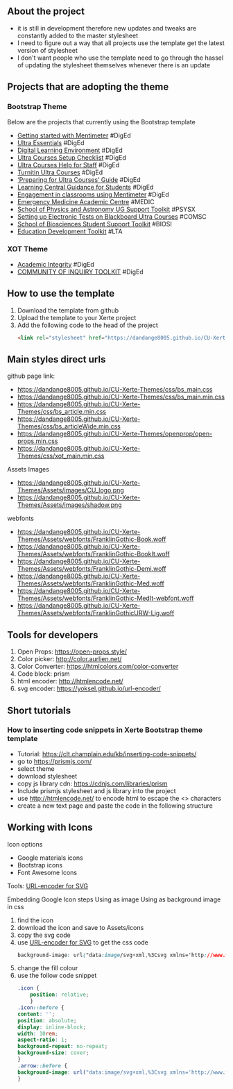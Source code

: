 ## About the project

- it is still in development therefore new updates and tweaks are constantly added to the master stylesheet
- I need to figure out a way that all projects use the template get the latest version of stylesheet
- I don't want people who use the template need to go through the hassel of updating the stylesheet themselves whenever there is an update


## Projects that are adopting the theme

### Bootstrap Theme

Below are the projects that currently using the Bootstrap template

- [Getting started with Mentimeter](https://xerte.cardiff.ac.uk/play_18796#page1) #DigEd
- [Ultra Essentials](https://xerte.cardiff.ac.uk/play_18321#UltraEssentials) #DigEd
- [Digital Learning Environment](https://xerte.cardiff.ac.uk/play_18292#page1) #DigEd
- [Ultra Courses Setup Checklist](https://xerte.cardiff.ac.uk/play_18204#page1) #DigEd
- [Ultra Courses Help for Staff](https://xerte.cardiff.ac.uk/play_19885#page1) #DigEd
- [Turnitin Ultra Courses](https://xerte.cardiff.ac.uk/play_19039#page1) #DigEd
- [‘Preparing for Ultra Courses’ Guide](https://xerte.cardiff.ac.uk/play_19104#Aims_&_Use_of_Resource) #DigEd
- [Learning Central Guidance for Students](https://xerte.cardiff.ac.uk/play_18610#Home) #DigEd
- [Engagement in classrooms using Mentimeter](https://xerte.cardiff.ac.uk/play_18796) #DigEd
- [Emergency Medicine Academic Centre](https://xerte.cardiff.ac.uk/play_20643) #MEDIC
- [School of Physics and Astronomy UG Support Toolkit](https://xerte.cardiff.ac.uk/play_19724) #PSYSX
- [Setting up Electronic Tests on Blackboard Ultra Courses](https://xerte.cardiff.ac.uk/play_20396) #COMSC
- [School of Biosciences Student Support Toolkit](https://xerte.cardiff.ac.uk/play_18168#page1) #BIOSI
- [Education Development Toolkit](https://xerte.cardiff.ac.uk/play_18569#page1) #LTA

### XOT Theme

- [Academic Integrity](https://xerte.cardiff.ac.uk/play_20576#page1) #DigEd
- [COMMUNITY OF INQUIRY TOOLKIT](https://xerte.cardiff.ac.uk/play_18701#page1) #DigEd


## How to use the template

1. Download the template from github
2. Upload the template to your Xerte project
3. Add the following code to the head of the project
    ```html
    <link rel="stylesheet" href="https://dandange8005.github.io/CU-Xerte-Themes/css/bs_main.min.css">
    ```



## Main styles direct urls
github page link: 
- https://dandange8005.github.io/CU-Xerte-Themes/css/bs_main.css
- https://dandange8005.github.io/CU-Xerte-Themes/css/bs_main.min.css
- https://dandange8005.github.io/CU-Xerte-Themes/css/bs_article.min.css
- https://dandange8005.github.io/CU-Xerte-Themes/css/bs_articleWide.min.css
- https://dandange8005.github.io/CU-Xerte-Themes/openprop/open-props.min.css
- https://dandange8005.github.io/CU-Xerte-Themes/css/xot_main.min.css


Assets
Images
- https://dandange8005.github.io/CU-Xerte-Themes/Assets/images/CU_logo.png
- https://dandange8005.github.io/CU-Xerte-Themes/Assets/images/shadow.png

webfonts
- https://dandange8005.github.io/CU-Xerte-Themes/Assets/webfonts/FranklinGothic-Book.woff
- https://dandange8005.github.io/CU-Xerte-Themes/Assets/webfonts/FranklinGothic-BookIt.woff
- https://dandange8005.github.io/CU-Xerte-Themes/Assets/webfonts/FranklinGothic-Demi.woff
- https://dandange8005.github.io/CU-Xerte-Themes/Assets/webfonts/FranklinGothic-Med.woff
- https://dandange8005.github.io/CU-Xerte-Themes/Assets/webfonts/FranklinGothic-MedIt-webfont.woff
- https://dandange8005.github.io/CU-Xerte-Themes/Assets/webfonts/FranklinGothicURW-Lig.woff


## Tools for developers
1. Open Props: https://open-props.style/
2. Color picker: http://color.aurlien.net/
3. Color Converter: https://htmlcolors.com/color-converter
4. Code block: prism
5. html encoder: http://htmlencode.net/
6. svg encoder: https://yoksel.github.io/url-encoder/


## Short tutorials

### How to inserting code snippets in Xerte Bootstrap theme template 
- Tutorial: https://clt.champlain.edu/kb/inserting-code-snippets/
- go to https://prismjs.com/
- select theme
- download stylesheet
- copy js library cdn: https://cdnjs.com/libraries/prism
-  Include prismjs stylesheet and js library into the project
- use http://htmlencode.net/ to encode html to escape the <> characters
- create a new text page and paste the code in the following structure


## Working with Icons

Icon options
- Google materials icons
- Bootstrap icons
- Font Awesome Icons

Tools:
[URL-encoder for SVG](https://yoksel.github.io/url-encoder/)

Embedding Google Icon steps
Using as image
Using as background image in css

1. find the icon
2. download the icon and save to Assets/icons
3. copy the svg code
4. use [URL-encoder for SVG](https://yoksel.github.io/url-encoder/) to get the css code
    ```css
    background-image: url("data:image/svg+xml,%3Csvg xmlns='http://www.w3.org/2000/svg' height='40' width='40'%3E%3Cpath d='M10.458 29.833 8.5 27.875l16.792-16.75H10V8.333h20v20h-2.792V13.042Z'/%3E%3C/svg%3E");
    ```
5. change the fill colour
6. use the follow code snippet
    ```css
    .icon {
        position: relative;
        }
    .icon::before {
    content: '';
    position: absolute;
    display: inline-block;
    width: 10rem;
    aspect-ratio: 1;
    background-repeat: no-repeat;
    background-size: cover;
    }
    .arrow::before {
    background-image: url("data:image/svg+xml,%3Csvg xmlns='http://www.w3.org/2000/svg' height='40' fill='darkgreen' width='40'%3E%3Cpath d='M10.458 29.833 8.5 27.875l16.792-16.75H10V8.333h20v20h-2.792V13.042Z'/%3E%3C/svg%3E");
    }
    ```

